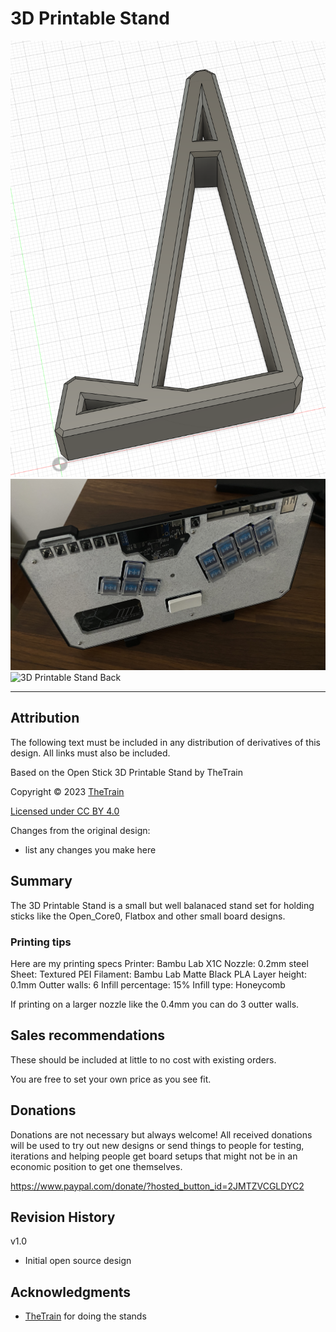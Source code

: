 # 3D Printable Stand
![3D Printable Stand](https://github.com/OpenStickCommunity/Hardware/blob/main/3D%20Printable%20Stand/Images/3D%20Printable%20Stand%20-%20Render.png)
![3D Printable Stand Front](https://github.com/OpenStickCommunity/Hardware/blob/main/3D%20Printable%20Stand/Images/3D%20Printable%20Stand%20-%20Front.jpg)
![3D Printable Stand Back](https://github.com/OpenStickCommunity/Hardware/blob/main/3D%20Printable%20Stand/Images/3D%20Printable%20Stand%20-%Back.jpg)

---

## Attribution

The following text must be included in any distribution of derivatives of this design. All links must also be included.

Based on the Open Stick 3D Printable Stand by TheTrain

Copyright © 2023 [TheTrain](https://github.com/TheTrainGoes)

[Licensed under CC BY 4.0](https://creativecommons.org/licenses/by/4.0/)

Changes from the original design:
  - list any changes you make here


## Summary

The 3D Printable Stand is a small but well balanaced stand set for holding sticks like the Open_Core0, Flatbox and other small board designs. 


### Printing tips

Here are my printing specs
Printer: Bambu Lab X1C
Nozzle: 0.2mm steel
Sheet: Textured PEI
Filament: Bambu Lab Matte Black PLA
Layer height: 0.1mm
Outter walls: 6
Infill percentage: 15%
Infill type: Honeycomb

If printing on a larger nozzle like the 0.4mm you can do 3 outter walls.


## Sales recommendations

These should be included at little to no cost with existing orders.

You are free to set your own price as you see fit. 


## Donations

Donations are not necessary but always welcome!  All received donations will be used to try out new designs or send things to people for testing, iterations and helping people get board setups that might not be in an economic position to get one themselves.

https://www.paypal.com/donate/?hosted_button_id=2JMTZVCGLDYC2

## Revision History

v1.0
- Initial open source design

## Acknowledgments

- [TheTrain](https://github.com/TheTrainGoes) for doing the stands
